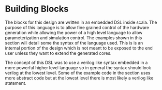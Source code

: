 # Building Blocks

The blocks for this design are written in an embedded DSL inside scala. The purpose of this language is to
allow fine grained control of the hardware generation while allowing the power of a high level language to
allow parameterization and simulation control. The examples shown in this section will detail some the syntax
of the language used. This is is an internal portion of the design which is not meant to be exposed to the end
user unless they want to extend the generated cores.

The concept of this DSL was to use a verilog like syntax embedded in a more powerful higher level language so in general the syntax should look verilog at the lowest level. Some of the example code in the section uses more abstract code but at the lowest level there is most likely a verilog like statement. 




